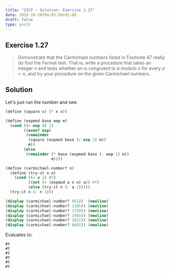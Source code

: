 ```yaml
---
title: "SICP - Solution: Exercise 1.27"
date: 2018-10-20T04:03:58+02:00
draft: false
type: posts
---
```


## Exercise 1.27

> Demonstrate that the Carmichael numbers listed in Footnote 47 really do fool the Fermat test. That is, write a procedure that takes an integer $n$ and tests whether an is congruent to $a$ modulo $n$ for every ${a<n}$, and try your procedure on the given Carmichael numbers.

## Solution

Let's just run the number and see:

```scheme
(define (square x) (* x x))

(define (expmod base exp m)
  (cond ((= exp 0) 1)
        ((even? exp)
         (remainder
          (square (expmod base (/ exp 2) m))
          m))
        (else
         (remainder (* base (expmod base (- exp 1) m))
                    m))))

(define (carmichael-number? n)
  (define (try-it n a)
    (cond ((= a 1) #t)
          ((not (= (expmod a n n) a)) #f)
          (else (try-it n (- a 1)))))
  (try-it n (- n 1)))

(display (carmichael-number? 561))  (newline)
(display (carmichael-number? 1105)) (newline)
(display (carmichael-number? 1729)) (newline)
(display (carmichael-number? 2465)) (newline)
(display (carmichael-number? 2821)) (newline)
(display (carmichael-number? 6601)) (newline)
```

Evaluates to:

```
#t
#t
#t
#t
#t
#t
```
